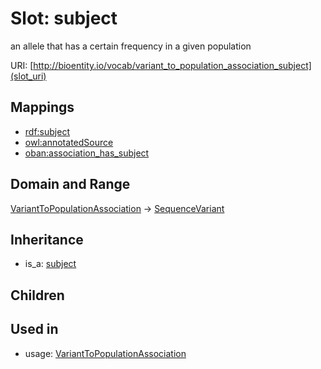 # Slot: subject


an allele that has a certain frequency in a given population

URI: [http://bioentity.io/vocab/variant_to_population_association_subject](slot_uri)
## Mappings

 * [rdf:subject](http://purl.obolibrary.org/obo/rdf_subject)
 * [owl:annotatedSource](http://purl.obolibrary.org/obo/owl_annotatedSource)
 * [oban:association_has_subject](http://purl.obolibrary.org/obo/oban_association_has_subject)
## Domain and Range

[VariantToPopulationAssociation](VariantToPopulationAssociation.md) -> [SequenceVariant](SequenceVariant.md)
## Inheritance

 *  is_a: [subject](subject.md)
## Children

## Used in

 *  usage: [VariantToPopulationAssociation](VariantToPopulationAssociation.md)
